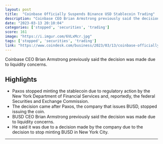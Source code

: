 ```yaml
---
layout: post
title:  "Coinbase Officially Suspends Binance USD Stablecoin Trading"
description: "Coinbase CEO Brian Armstrong previously said the decision was made due to liquidity concerns."
date: "2023-03-13 20:10:04"
categories: ['stopped', 'securities', 'trading']
score: 161
image: "https://i.imgur.com/6VLxMcr.jpg"
tags: ['stopped', 'securities', 'trading']
link: "https://www.coindesk.com/business/2023/03/13/coinbase-officially-suspends-binance-usd-stablecoin-trading/"
---
```


Coinbase CEO Brian Armstrong previously said the decision was made due to liquidity concerns.

## Highlights

- Paxos stopped minting the stablecoin due to regulatory action by the New York Department of Financial Services and, reportedly, the federal Securities and Exchange Commission.
- The decision came after Paxos, the company that issues BUSD, stopped issuing the coin.
- BUSD CEO Brian Armstrong previously said the decision was made due to liquidity concerns.
- He said it was due to a decision made by the company due to the decision to stop minting BUSD in New York City.

---
